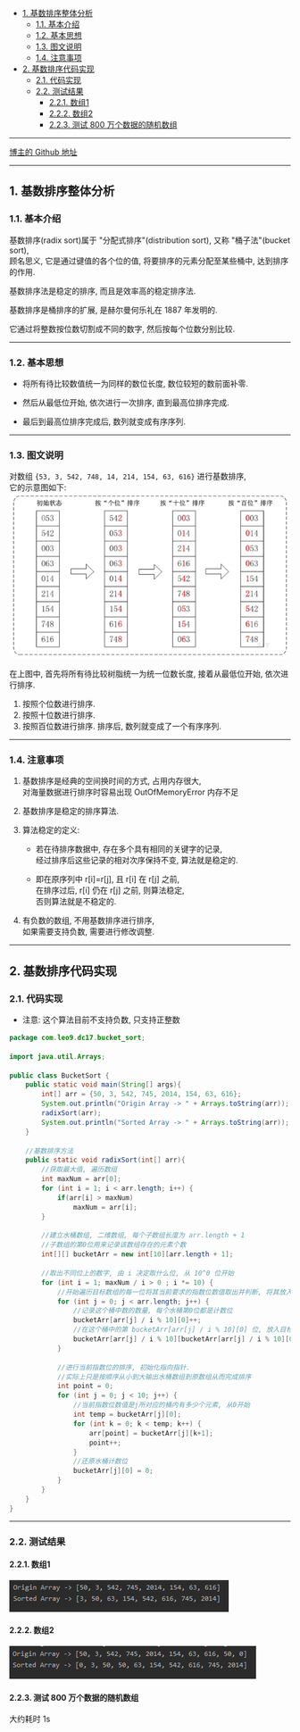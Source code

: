 <!-- TOC -->

- [1. 基数排序整体分析](#1-基数排序整体分析)
  - [1.1. 基本介绍](#11-基本介绍)
  - [1.2. 基本思想](#12-基本思想)
  - [1.3. 图文说明](#13-图文说明)
  - [1.4. 注意事项](#14-注意事项)
- [2. 基数排序代码实现](#2-基数排序代码实现)
  - [2.1. 代码实现](#21-代码实现)
  - [2.2. 测试结果](#22-测试结果)
    - [2.2.1. 数组1](#221-数组1)
    - [2.2.2. 数组2](#222-数组2)
    - [2.2.3. 测试 800 万个数据的随机数组](#223-测试-800-万个数据的随机数组)

<!-- /TOC -->

****
[博主的 Github 地址](https://github.com/leon9dragon)
****

## 1. 基数排序整体分析

### 1.1. 基本介绍
基数排序(radix sort)属于 "分配式排序"(distribution sort), 又称 "桶子法"(bucket sort),  
顾名思义, 它是通过键值的各个位的值, 将要排序的元素分配至某些桶中, 达到排序的作用.

基数排序法是稳定的排序, 而且是效率高的稳定排序法.

基数排序是桶排序的扩展, 是赫尔曼何乐礼在 1887 年发明的.

它通过将整数按位数切割成不同的数字, 然后按每个位数分别比较.


****

### 1.2. 基本思想
- 将所有待比较数值统一为同样的数位长度, 数位较短的数前面补零.

- 然后从最低位开始, 依次进行一次排序, 直到最高位排序完成.

- 最后到最高位排序完成后, 数列就变成有序序列.


****

### 1.3. 图文说明
对数组 `{53, 3, 542, 748, 14, 214, 154, 63, 616}` 进行基数排序,   
它的示意图如下:  
![基数排序图文](../99.images/2020-05-26-09-43-56.png)

在上图中, 首先将所有待比较树脂统一为统一位数长度, 接着从最低位开始, 依次进行排序.
1. 按照个位数进行排序.
2. 按照十位数进行排序.
3. 按照百位数进行排序.
排序后, 数列就变成了一个有序序列.

****

### 1.4. 注意事项
1. 基数排序是经典的空间换时间的方式, 占用内存很大,  
   对海量数据进行排序时容易出现 OutOfMemoryError 内存不足

2. 基数排序是稳定的排序算法.
   
3. 算法稳定的定义:  
     - 若在待排序数据中, 存在多个具有相同的关键字的记录,  
       经过排序后这些记录的相对次序保持不变, 算法就是稳定的.
        
     - 即在原序列中 r[i]=r[j], 且 r[i] 在 r[j] 之前,  
       在排序过后, r[i] 仍在 r[j] 之前, 则算法稳定,  
       否则算法就是不稳定的.

4. 有负数的数组, 不用基数排序进行排序,  
   如果需要支持负数, 需要进行修改调整.

****

## 2. 基数排序代码实现

### 2.1. 代码实现
- 注意: 这个算法目前不支持负数, 只支持正整数
  
```java
package com.leo9.dc17.bucket_sort;

import java.util.Arrays;

public class BucketSort {
    public static void main(String[] args){
        int[] arr = {50, 3, 542, 745, 2014, 154, 63, 616};
        System.out.println("Origin Array -> " + Arrays.toString(arr));
        radixSort(arr);
        System.out.println("Sorted Array -> " + Arrays.toString(arr));
    }

    //基数排序方法
    public static void radixSort(int[] arr){
        //获取最大值, 遍历数组
        int maxNum = arr[0];
        for (int i = 1; i < arr.length; i++) {
            if(arr[i] > maxNum)
                maxNum = arr[i];
        }

        //建立水桶数组, 二维数组, 每个子数组长度为 arr.length + 1
        //子数组的第0位用来记录该数组存在的元素个数
        int[][] bucketArr = new int[10][arr.length + 1];

        //取出不同位上的数字, 由 i 决定取什么位, 从 10^0 位开始
        for (int i = 1; maxNum / i > 0 ; i *= 10) {
            //开始遍历目标数组的每一位将其当前要求的指数位数值取出并判断, 将其放入所对应的桶中
            for (int j = 0; j < arr.length; j++) {
                //记录这个桶中数的数量, 每个水桶第0位都是计数位
                bucketArr[arr[j] / i % 10][0]++;
                //在这个桶中的第 bucketArr[arr[j] / i % 10][0] 位, 放入目标数组的当前元素
                bucketArr[arr[j] / i % 10][bucketArr[arr[j] / i % 10][0]] = arr[j];
            }

            //进行当前指数位的排序, 初始化指向指针.
            //实际上只是按顺序从小到大输出水桶数组到原数组从而完成排序
            int point = 0;
            for (int j = 0; j < 10; j++) {
                //当前指数位数值是j所对应的桶内有多少个元素, 从0开始
                int temp = bucketArr[j][0];
                for (int k = 0; k < temp; k++) {
                    arr[point] = bucketArr[j][k+1];
                    point++;
                }
                //还原水桶计数位
                bucketArr[j][0] = 0;
            }
        }
    }
}

```

****

### 2.2. 测试结果

#### 2.2.1. 数组1
![array1](../99.images/2020-05-26-16-13-22.png)

#### 2.2.2. 数组2
![array2](../99.images/2020-05-26-16-15-27.png)

#### 2.2.3. 测试 800 万个数据的随机数组
大约耗时 1s